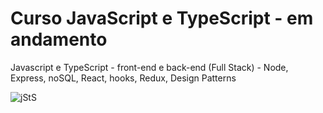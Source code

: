 # Curso JavaScript e TypeScript - em andamento
Javascript e TypeScript - front-end e back-end (Full Stack) - Node, Express, noSQL, React, hooks, Redux, Design Patterns

![jStS](https://user-images.githubusercontent.com/57469942/133174609-d4aa9958-1403-4ad6-b360-0b0a5c39fb12.png)

